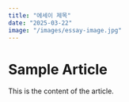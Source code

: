 ```yaml
---
title: "에세이 제목"
date: "2025-03-22"
image: "/images/essay-image.jpg"
---
```


# Sample Article

This is the content of the article.
